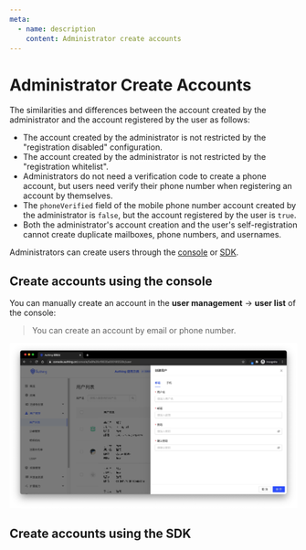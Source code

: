 ```yaml
---
meta:
  - name: description
    content: Administrator create accounts
---
```


# Administrator Create Accounts

<LastUpdated/>

The similarities and differences between the account created by the administrator and the account registered by the user as follows:

- The account created by the administrator is not restricted by the "registration disabled" configuration.
- The account created by the administrator is not restricted by the "registration whitelist".
- Administrators do not need a verification code to create a phone account, but users need verify their phone number when registering an account by themselves.
- The `phoneVerified` field of the mobile phone number account created by the administrator is `false`, but the account registered by the user is `true`.
- Both the administrator's account creation and the user's self-registration cannot create duplicate mailboxes, phone numbers, and usernames.

Administrators can create users through the [console](#Create-accounts-using-the-console) or [SDK](#Create-accounts-using-the-SDK).

## Create accounts using the console

You can manually create an account in the **user management** -> **user list** of the console:

> You can create an account by email or phone number.

![](../images/create-user-from-dashboard.jpg)

## Create accounts using the SDK

<StackSelector snippet="create-user" selectLabel="select your language" :order="['java', 'javascript', 'python', 'csharp']"/>

